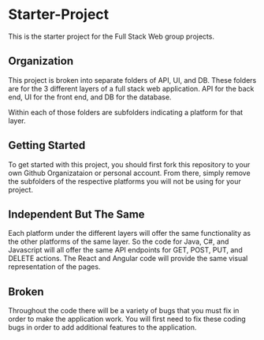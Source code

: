 # Starter-Project
This is the starter project for the Full Stack Web group projects.  

## Organization
This project is broken into separate folders of API, UI, and DB.  These folders are for the 3 different layers of a full stack web application.  API for the back end, UI for the front end, and DB for the database.  

Within each of those folders are subfolders indicating a platform for that layer.  

## Getting Started
To get started with this project, you should first fork this repository to your own Github Organizataion or personal account.  From there, simply remove the subfolders of the respective platforms you will not be using for your project.  

## Independent But The Same
Each platform under the different layers will offer the same functionality as the other platforms of the same layer.  So the code for Java, C#, and Javascript will all offer the same API endpoints for GET, POST, PUT, and DELETE actions.  The React and Angular code will provide the same visual representation of the pages.  

## Broken
Throughout the code there will be a variety of bugs that you must fix in order to make the application work.  You will first need to fix these coding bugs in order to add additional features to the application.  